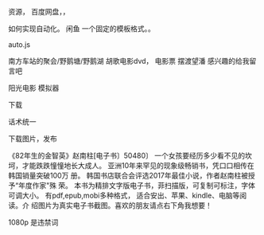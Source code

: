 资源， 百度网盘，，


如何实现自动化。
闲鱼 一个固定的模板格式。。

auto.js

南方车站的聚会/野鹅塘/野鹅湖
胡歌电影dvd， 电影票
摆渡望潘
感兴趣的给我留言吧



阳光电影
模拟器

下载

话术统一

下载图片，发布

《82年生的金智英》赵南柱[电子书〕50480〕
一个女孩要经历多少看不见的坎坷，才能跌跌憧憧地长大成人。
亚洲10年来罕见的现象级畅销书，凭口口相传在韩国销量突破100万
册。
韩国书店联合会评选2017年最佳小说，作者赵南柱被授予“年度作家"殊
荣。
本书为精排文字版电子书，菲扫描版，可复制可标注，字体可调大小。
有pdf,epub,mobi多种格式，
适合安出、苹果、kindle、电脑等阅读。介
绍图片为真实电子书截图。喜欢的朋友请点右下角我想要！


1080p 是违禁词

